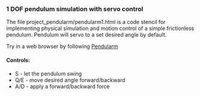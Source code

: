 ### 1 DOF pendulum simulation with servo control

The file project_pendularm/pendularm1.html is a code stencil for implementing physical simulation and motion control of a simple frictionless pendulum.  Pendulum will servo to a set desired angle by default.

Try in a web browser by following [Pendularm](/pendularm1.htmlj)

#### Controls:

- S - let the pendulum swing
- Q/E - move desired angle forward/backward
- A/D - apply a forward/backward force


